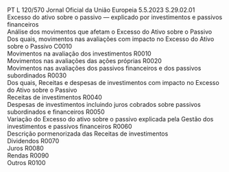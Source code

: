 PT  L 120/570 Jornal Oficial da União Europeia 5.5.2023
 S.29.02.01  
Excesso do ativo sobre o passivo — explicado por investimentos e passivos financeiros  
Análise dos movimentos que afetam o Excesso do Ativo sobre o Passivo  
Dos quais, movimentos nas avaliações com impacto no Excesso do Ativo sobre o Passivo  C0010  
Movimentos na avaliação dos investimentos  R0010  
Movimentos nas avaliações das ações próprias  R0020  
Movimentos nas avaliações dos passivos financeiros e dos passivos subordinados  R0030  
Dos quais, Receitas e despesas de investimentos com impacto no Excesso do Ativo sobre o Passivo  
Receitas de investimentos  R0040  
Despesas de investimentos incluindo juros cobrados sobre passivos subordinados e financeiros  R0050  
Variação do Excesso do ativo sobre o passivo explicada pela Gestão dos investimentos e passivos financeiros  R0060  
Descrição pormenorizada das Receitas de investimentos  
Dividendos  R0070  
Juros  R0080  
Rendas  R0090  
Outros  R0100